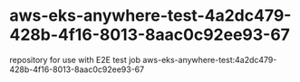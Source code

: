 # aws-eks-anywhere-test-4a2dc479-428b-4f16-8013-8aac0c92ee93-67
repository for use with E2E test job aws-eks-anywhere-test:4a2dc479-428b-4f16-8013-8aac0c92ee93-67

